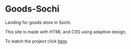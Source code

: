 # **Goods-Sochi**

Landing for goods store in Sochi.

This site is made with HTML and CSS using adaptive design.

To watch the project click [here](https://polina-khv.github.io/goods-sochi/).

